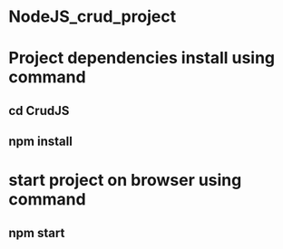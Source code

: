 # NodeJS_crud_project

# Project dependencies install using command
## cd CrudJS
## npm install

# start project on browser using command
## npm start
